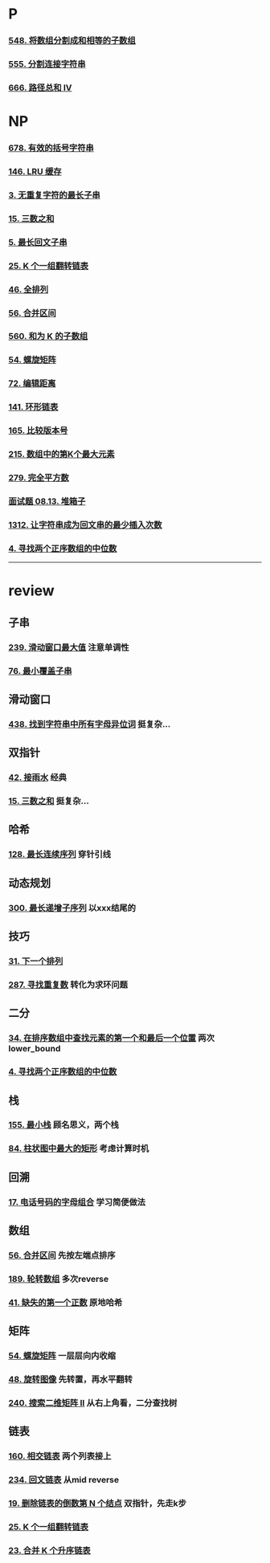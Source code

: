 # P

### [548. 将数组分割成和相等的子数组](https://leetcode.cn/problems/split-array-with-equal-sum/)

### [555. 分割连接字符串](https://leetcode.cn/problems/split-concatenated-strings/)

### [666. 路径总和 IV](https://leetcode.cn/problems/path-sum-iv/)

# NP

### [678. 有效的括号字符串](https://leetcode.cn/problems/valid-parenthesis-string/)

### [146. LRU 缓存](https://leetcode.cn/problems/lru-cache/)

### [3. 无重复字符的最长子串](https://leetcode.cn/problems/longest-substring-without-repeating-characters/)

### [15. 三数之和](https://leetcode.cn/problems/3sum/)

### [5. 最长回文子串](https://leetcode.cn/problems/longest-palindromic-substring/)

### [25. K 个一组翻转链表](https://leetcode.cn/problems/reverse-nodes-in-k-group/)

### [46. 全排列](https://leetcode.cn/problems/permutations/)

### [56. 合并区间](https://leetcode.cn/problems/merge-intervals/)

### [560. 和为 K 的子数组](https://leetcode.cn/problems/subarray-sum-equals-k/)

### [54. 螺旋矩阵](https://leetcode.cn/problems/spiral-matrix/)

### [72. 编辑距离](https://leetcode.cn/problems/edit-distance/)

### [141. 环形链表](https://leetcode.cn/problems/linked-list-cycle/)

### [165. 比较版本号](https://leetcode.cn/problems/compare-version-numbers/)

### [215. 数组中的第K个最大元素](https://leetcode.cn/problems/kth-largest-element-in-an-array/)

### [279. 完全平方数](https://leetcode.cn/problems/perfect-squares/)

### [面试题 08.13. 堆箱子](https://leetcode.cn/problems/pile-box-lcci/)

### [1312. 让字符串成为回文串的最少插入次数](https://leetcode.cn/problems/minimum-insertion-steps-to-make-a-string-palindrome/)

### [4. 寻找两个正序数组的中位数](https://leetcode.cn/problems/median-of-two-sorted-arrays/)



----

# review

## 子串

### [239. 滑动窗口最大值](https://leetcode.cn/problems/sliding-window-maximum/) 注意单调性

### [76. 最小覆盖子串](https://leetcode.cn/problems/minimum-window-substring/)

## 滑动窗口

### [438. 找到字符串中所有字母异位词](https://leetcode.cn/problems/find-all-anagrams-in-a-string/) 挺复杂...

## 双指针

### [42. 接雨水](https://leetcode.cn/problems/trapping-rain-water/) 经典

### [15. 三数之和](https://leetcode.cn/problems/3sum/) 挺复杂...

## 哈希

### [128. 最长连续序列](https://leetcode.cn/problems/longest-consecutive-sequence/) 穿针引线

## 动态规划

### [300. 最长递增子序列](https://leetcode.cn/problems/longest-increasing-subsequence/) 以xxx结尾的

## 技巧

### [31. 下一个排列](https://leetcode.cn/problems/next-permutation/)

### [287. 寻找重复数](https://leetcode.cn/problems/find-the-duplicate-number/) 转化为求环问题

## 二分

### [34. 在排序数组中查找元素的第一个和最后一个位置](https://leetcode.cn/problems/find-first-and-last-position-of-element-in-sorted-array/) 两次lower_bound

### [4. 寻找两个正序数组的中位数](https://leetcode.cn/problems/median-of-two-sorted-arrays/)

## 栈

### [155. 最小栈](https://leetcode.cn/problems/min-stack/) 顾名思义，两个栈

### [84. 柱状图中最大的矩形](https://leetcode.cn/problems/largest-rectangle-in-histogram/) 考虑计算时机

## 回溯

### [17. 电话号码的字母组合](https://leetcode.cn/problems/letter-combinations-of-a-phone-number/) 学习简便做法

## 数组

### [56. 合并区间](https://leetcode.cn/problems/merge-intervals/) 先按左端点排序

### [189. 轮转数组](https://leetcode.cn/problems/rotate-array/) 多次reverse

### [41. 缺失的第一个正数](https://leetcode.cn/problems/first-missing-positive/) 原地哈希

## 矩阵

### [54. 螺旋矩阵](https://leetcode.cn/problems/spiral-matrix/) 一层层向内收缩

### [48. 旋转图像](https://leetcode.cn/problems/rotate-image/) 先转置，再水平翻转

### [240. 搜索二维矩阵 II](https://leetcode.cn/problems/search-a-2d-matrix-ii/) 从右上角看，二分查找树

## 链表

### [160. 相交链表](https://leetcode.cn/problems/intersection-of-two-linked-lists/) 两个列表接上

### [234. 回文链表](https://leetcode.cn/problems/palindrome-linked-list/) 从mid reverse

### [19. 删除链表的倒数第 N 个结点](https://leetcode.cn/problems/remove-nth-node-from-end-of-list/) 双指针，先走k步

### [25. K 个一组翻转链表](https://leetcode.cn/problems/reverse-nodes-in-k-group/) 

### [23. 合并 K 个升序链表](https://leetcode.cn/problems/merge-k-sorted-lists/)
